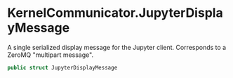# KernelCommunicator.JupyterDisplayMessage

A single serialized display message for the Jupyter client.
Corresponds to a ZeroMQ "multipart message".

``` swift
public struct JupyterDisplayMessage 
```
